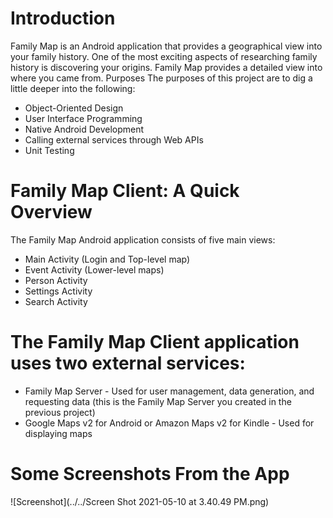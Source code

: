 # Introduction
Family Map is an Android application that provides a geographical view into your family history. One of the most exciting aspects of researching family history is discovering your origins. Family Map provides a detailed view into where you came from.
Purposes
The purposes of this project are to dig a little deeper into the following:
* Object-Oriented Design
* User Interface Programming
* Native Android Development
* Calling external services through Web APIs
* Unit Testing
# Family Map Client: A Quick Overview
The Family Map Android application consists of five main views:
* Main Activity (Login and Top-level map)
* Event Activity (Lower-level maps)
* Person Activity
* Settings Activity
* Search Activity
# The Family Map Client application uses two external services:
* Family Map Server - Used for user management, data generation, and requesting data (this is the Family Map Server you created in the previous project)
* Google Maps v2 for Android or Amazon Maps v2 for Kindle - Used for displaying maps

# Some Screenshots From the App
![Screenshot](../../Screen Shot 2021-05-10 at 3.40.49 PM.png)
